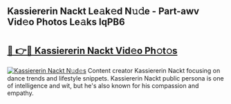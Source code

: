 ## Kassiererin Nackt Le𝚊k𝚎d N𝚞𝚍e - Part-awv Vid𝚎o Photos Le𝚊ks lqPB6

# <h2><a href="http://fbaoe45.evod.top/?m=Kassiererin+Nackt">🔗 👉🔴 Kassiererin Nackt Vid𝚎o Ph𝚘t𝚘s</a></h2>

[![Kassiererin Nackt N𝚞d𝚎s](https://i.imgur.com/8V9OHl7.gif)](http://fbaoe45.evod.top/?m=Kassiererin+Nackt)
Content creator Kassiererin Nackt focusing on dance trends and lifestyle snippets. Kassiererin Nackt public persona is one of intelligence and wit, but he's also known for his compassion and empathy. 
